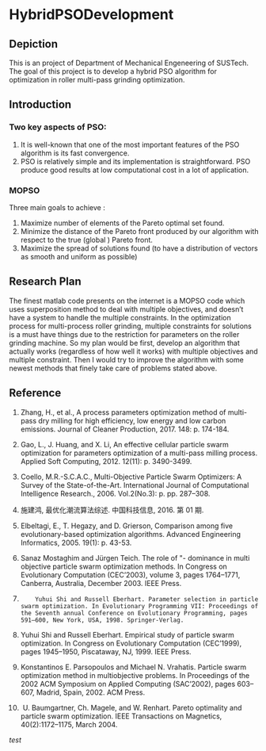 # HybridPSODevelopment
## Depiction
This is an project of Department of Mechanical Engeneering of SUSTech.
The goal of this project is to develop a hybrid PSO algorithm for optimization in roller multi-pass grinding optimization.
## Introduction

### Two key aspects of PSO:
1. It is well-known that one of the most important features of the PSO algorithm is its fast convergence.
2. PSO is relatively simple and its implementation is straightforward.
PSO produce good results at low computational cost in a lot of application.

### MOPSO
Three main goals to achieve :
1. Maximize number of elements of the Pareto optimal set found.
2. Minimize the distance of the Pareto front produced by our algorithm with respect to the true (global ) Pareto front.
3. Maximize the spread of solutions found (to have a distribution of vectors as smooth and uniform as possible)

## Research Plan
The finest matlab code presents on the internet is a MOPSO code which uses superposition method to deal with multiple objectives, and doesn’t have a system to handle the multiple constraints. In the optimization process for multi-process roller grinding, multiple constraints for solutions is a must have things due to the restriction for parameters on the roller grinding machine. So my plan would be first,  develop an algorithm that actually works (regardless of how well it works) with multiple objectives and multiple constraint. Then I would try to improve the algorithm with some newest methods that finely take care of problems stated above.

## Reference
1.	Zhang, H., et al., A process parameters optimization method of multi-pass dry milling for high efficiency, low energy and low carbon emissions. Journal of Cleaner Production, 2017. 148: p. 174-184.
2.	Gao, L., J. Huang, and X. Li, An effective cellular particle swarm optimization for parameters optimization of a multi-pass milling process. Applied Soft Computing, 2012. 12(11): p. 3490-3499.
3.	Coello, M.R.-S.C.A.C., Multi-Objective Particle Swarm Optimizers: A Survey of the State-of-the-Art. International Journal of Computational Intelligence Research., 2006. Vol.2(No.3): p. pp. 287–308.
4.	施建鸿, 最优化潮流算法综述. 中国科技信息, 2016. 第 01 期.
5.	Elbeltagi, E., T. Hegazy, and D. Grierson, Comparison among five evolutionary-based optimization algorithms. Advanced Engineering Informatics, 2005. 19(1): p. 43-53.
6.	Sanaz Mostaghim and Jürgen Teich. The role of "- dominance in multi objective particle swarm optimization methods. In Congress on Evolutionary Computation (CEC’2003), volume 3, pages 1764–1771, Canberra, Australia, December 2003. IEEE Press.
7.         Yuhui Shi and Russell Eberhart. Parameter selection in particle swarm optimization. In Evolutionary Programming VII: Proceedings of the Seventh annual Conference on Evolutionary Programming, pages 591–600, New York, USA, 1998. Springer-Verlag.
8.	Yuhui Shi and Russell Eberhart. Empirical study of particle swarm optimization. In Congress on Evolutionary Computation (CEC’1999), pages 1945–1950, Piscataway, NJ, 1999. IEEE Press.

9.	Konstantinos E. Parsopoulos and Michael N. Vrahatis. Particle swarm optimization method in multiobjective problems. In Proceedings of the 2002 ACM Symposium on Applied Computing (SAC’2002), pages 603– 607, Madrid, Spain, 2002. ACM Press.  
10.	 U. Baumgartner, Ch. Magele, and W. Renhart. Pareto optimality and particle swarm optimization. IEEE Transactions on Magnetics, 40(2):1172–1175, March 2004.

*test*
